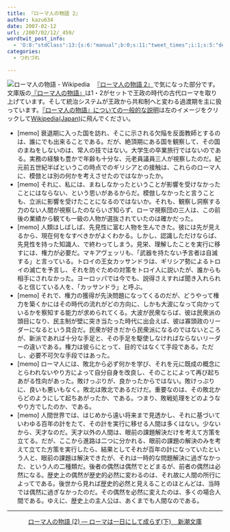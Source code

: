 ```yaml
---
title: 『ローマ人の物語 2』
author: kazu634
date: 2007-02-12
url: /2007/02/12/_459/
wordtwit_post_info:
  - 'O:8:"stdClass":13:{s:6:"manual";b:0;s:11:"tweet_times";i:1;s:5:"delay";i:0;s:7:"enabled";i:1;s:10:"separation";s:2:"60";s:7:"version";s:3:"3.7";s:14:"tweet_template";b:0;s:6:"status";i:2;s:6:"result";a:0:{}s:13:"tweet_counter";i:2;s:13:"tweet_log_ids";a:1:{i:0;i:2789;}s:9:"hash_tags";a:0:{}s:8:"accounts";a:1:{i:0;s:7:"kazu634";}}'
categories:
  - つれづれ

---
```

<div class="section">
<p>
<a href="http://ja.wikipedia.org/wiki/%E3%83%AD%E3%83%BC%E3%83%9E%E4%BA%BA%E3%81%AE%E7%89%A9%E8%AA%9E" onclick="__gaTracker('send', 'event', 'outbound-article', 'http://ja.wikipedia.org/wiki/%E3%83%AD%E3%83%BC%E3%83%9E%E4%BA%BA%E3%81%AE%E7%89%A9%E8%AA%9E', '');" target="_blank"><img align="left" alt="ローマ人の物語 - Wikipedia" src="http://img.simpleapi.net/small/http://ja.wikipedia.org/wiki/%E3%83%AD%E3%83%BC%E3%83%9E%E4%BA%BA%E3%81%AE%E7%89%A9%E8%AA%9E" border="0" /></a>
</p>
  
<p>
    　<a href="https://www.amazon.co.jp/exec/obidos/ASIN/4101181527/simsnes-22/" onclick="__gaTracker('send', 'event', 'outbound-article', 'https://www.amazon.co.jp/exec/obidos/ASIN/4101181527/simsnes-22/', '『ローマ人の物語 2』');" target="_top">『ローマ人の物語 2』</a>で気になった部分です。文庫版の<a href="http://ja.wikipedia.org/wiki/%E3%83%AD%E3%83%BC%E3%83%9E%E4%BA%BA%E3%81%AE%E7%89%A9%E8%AA%9E" onclick="__gaTracker('send', 'event', 'outbound-article', 'http://ja.wikipedia.org/wiki/%E3%83%AD%E3%83%BC%E3%83%9E%E4%BA%BA%E3%81%AE%E7%89%A9%E8%AA%9E', '『ローマ人の物語』');" target="blank">『ローマ人の物語』</a>は1・2がセットで王政の時代の古代ローマを取り上げています。そして統治システムが王政から共和制へと変わる過渡期を主に扱っています。<a href="http://ja.wikipedia.org/wiki/%E3%83%AD%E3%83%BC%E3%83%9E%E4%BA%BA%E3%81%AE%E7%89%A9%E8%AA%9E" onclick="__gaTracker('send', 'event', 'outbound-article', 'http://ja.wikipedia.org/wiki/%E3%83%AD%E3%83%BC%E3%83%9E%E4%BA%BA%E3%81%AE%E7%89%A9%E8%AA%9E', '『ローマ人の物語』についての一般的な説明');" target="blank">『ローマ人の物語』についての一般的な説明</a>は左のイメージをクリックして<a href="http://ja.wikipedia.org/" onclick="__gaTracker('send', 'event', 'outbound-article', 'http://ja.wikipedia.org/', 'Wikipedia(Japan)');" target="blank">Wikipedia(Japan)</a>に飛んでください。
</p>
  
<ul>
<li>
      [memo] 衰退期に入った国を訪れ、そこに示される欠陥を反面教師とするのは、誰にでも出来ることである。だが、絶頂期にある国を観察して、その国のまねをしないのは、常人の技ではない。大学生の卒業旅行ではないのである。実務の経験も豊かで年齢も十分な、元老員議員三人が視察したのだ。紀元前五世紀半ばというこの時点でのギリシアとの接触は、これらのローマ人に、模倣とは別の何かを考えさせたのではなかったか。
</li>
<li>
      [memo] それに、私には、まねしなかったということが影響を受けなかったことにはならない、という思いがあるからだ。模倣しなかったと言うことも、立派に影響を受けたことになるのではないか。それも、観察し洞察する力のない人間が視察したのならいざ知らず、ローマ視察団の三人は、この前後の業績から観ても一級の人物が選抜されていたのは確かだった。
</li>
<li>
      [memo] 人類はしばしば、先見性に富む人物を生んできた。彼には先が見えるから、現在何をなすべきかがよくわかる。しかし、認識しただけならば、先見性を持った知識人、で終わってしまう。見栄、理解したことを実行に移すには、権力が必要だ。マキアヴェッリも、「武器を持たない予言者は自滅する」と言っている。トロイの王女カッサンドラは、ギリシア勢によるトロイの滅亡を予言し、それを防ぐための対策をトロイ人に説いたが、誰からも相手にされなかった。ヨーロッパでは今でも、説得さえすれば聞き入れられると信じている人を、「カッサンドラ」と呼ぶ。
</li>
<li>
      [memo] それで、権力の獲得が先決問題になってくるのだが、どうやって権力を築くかにはその時代の流れがどの方向に、しかも大波になって向かっているかを察知する能力が求められてくる。大波が民衆ならば、彼は民衆派の頭目になり、民主制が壁に突き当たった時代に出会えば、彼は寡頭政のリーダーになるという具合だ。民衆が好きだから民衆派になるのではないところが、新派であれば十分な手足と、その手足を駆使しなければならないリーダーの違いである。権力は彼らにとって、目的ではなくて手段である。ただし、必要不可欠な手段ではあった。
</li>
<li>
      [memo] ローマ人には、敗北から必ず何かを学び、それを元に既成の概念にとらわれないやり方によって自分自身を改良し、そのことによって再び起ちあがる性向があった。敗けっぷりが、良かったからではない。敗けっぷりに、良いも悪いもなく。敗北は敗北であるだけだ。重要なのは、その敗北からどのようにして起ちあがったか、である。つまり、敗戦処理をどのようなやり方でしたのか、である。
</li>
<li>
      [memo] 人間世界では、はじめから遠い将来まで見透かし、それに基づいていわゆる百年の計をたて、その計を実行に移せる人間は多くはない。少ないから、天才なのだ。天才以外の人間は、眼前の課題解決だけを考えて方策を立てる。だが、ここから進路は二つに分かれる、眼前の課題の解決のみを考えて立てた方策を実行したら、結果としてそれが百年の計になっていたという人と、眼前の課題は解決できたが、それは一時的な問題解決に過ぎなかった、という人の二種類だ。後者の偶然は偶然でとどまるが、前者の偶然は必然になる。歴史上の偶然が歴史的必然に変わるのは、それ故に人間の所行によってである。後世から見れば歴史的必然と見えることのほとんどは、当時では偶然に過ぎなかったのだ。その偶然を必然に変えたのは、多くの場合人間である。ゆえに、歴史上の主人公は、あくまでも人間なのである。
</li>
</ul>
  
<hr />
  
<center>
<a href="https://www.amazon.co.jp/exec/obidos/ASIN/4101181527/simsnes-22/" onclick="__gaTracker('send', 'event', 'outbound-article', 'https://www.amazon.co.jp/exec/obidos/ASIN/4101181527/simsnes-22/', 'ローマ人の物語 (2) ― ローマは一日にして成らず(下)&#160;&#160;&#160; 新潮文庫');" target="_top">ローマ人の物語 (2) ― ローマは一日にして成らず(下)&#160;&#160;&#160; 新潮文庫</a><br />
</center>
</div>
